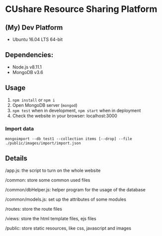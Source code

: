 # CUshare Resource Sharing Platform

## (My) Dev Platform

* Ubuntu 16.04 LTS 64-bit

## Dependencies:

* Node.js v8.11.1
* MongoDB v3.6

## Usage

1. ```npm install``` or ```npm i```
2. Open MongoDB server (```mongod```)
3. ```npm test``` when in development, ```npm start``` when in deployment
4. Check the website in your browser: localhost:3000

### Import data

```
mongoimport --db test1 --collection items [--drop] --file ./public/images/import/import.json
```

## Details

/app.js: the script to turn on the whole website

/common: store some common used files

/common/dbHelper.js: helper program for the usage of the database

/common/models.js: set up the attributes of some modules

/routes: store the route files

/views: store the html template files, ejs files

/public: store static resources, like css, javascript and images
